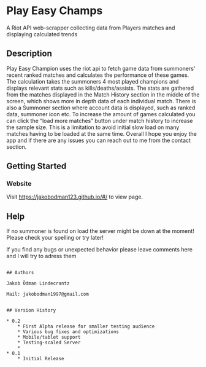 # Play Easy Champs

A Riot API web-scrapper collecting data from Players matches and displaying calculated trends

## Description

Play Easy Champion uses the riot api to fetch game data from summoners' recent ranked matches and calculates the performance of these games. The calculation takes the summoners 4 most played champions and displays relevant stats such as kills/deaths/assists. The stats are gathered from the matches displayed in the Match History section in the middle of the screen, which shows more in depth data of each individual match. There is also a Summoner section where account data is displayed, such as ranked data, summoner icon etc. To increase the amount of games calculated you can click the “load more matches” button under match history to increase the sample size. This is a limitation to avoid initial slow load on many matches having to be loaded at the same time. Overall I hope you enjoy the app and if there are any issues you can reach out to me from the contact section.

## Getting Started

### Website

Visit https://jakobodman123.github.io/#/ to view page.

## Help

If no summoner is found on load the server might be down at the moment! Please check your spelling or try later!

If you find any bugs or unexpected behavior please leave comments here and I will try to adress them
```

## Authors

Jakob Ödman Lindecrantz

Mail: jakobodman1997@gmail.com


## Version History

* 0.2
    * First Alpha release for smaller testing audience
    * Various bug fixes and optimizations
    * Mobile/tablet support
    * Testing-scaled Server
    * 
* 0.1
    * Initial Release


